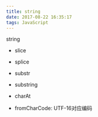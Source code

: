 ```yaml
---
title: string
date: 2017-08-22 16:35:17
tags: JavaScript
---
```


string
+ slice
+ splice
+ substr
+ substring


+ charAt
+ fromCharCode: UTF-16对应编码